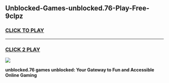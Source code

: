 
## Unblocked-Games-unblocked.76-Play-Free-9clpz
<h3>
<a href="https://premium76.site?title=unblocked.76&ref=20M">CLICK TO PLAY</a></h3>
<hr>

<h3>
<a href="https://premium76.site?title=unblocked.76&ref=20M">CLICK 2 PLAY</a>
  
</h3>

<a href="https://premium76.site?title=unblocked.76&ref=19M"><img src="https://clearcache.store/games.png"></a>


**unblocked.76 games unblocked: Your Gateway to Fun and Accessible Online Gaming**
